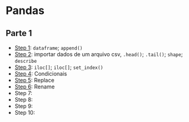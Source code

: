 # Pandas

## Parte 1
- [Step 1](https://github.com/andrenevares/andrenevares/blob/master/python/pandas/cookbook/step1.md): ```dataframe```; ```append()```
- [Step 2](https://github.com/andrenevares/andrenevares/blob/master/python/pandas/cookbook/step2.md): importar dados de um arquivo csv, ```.head()```; ```.tail()```; ```shape```; ```describe```
- [Step 3](https://github.com/andrenevares/andrenevares/blob/master/python/pandas/cookbook/step3.md): ```iloc[]```; ```iloc[]```; ```set_index()```
- [Step 4](https://github.com/andrenevares/andrenevares/blob/master/python/pandas/cookbook/step4.md): Condicionais
- [Step 5](https://github.com/andrenevares/andrenevares/blob/master/python/pandas/cookbook/step5.md): Replace
- [Step 6](https://github.com/andrenevares/andrenevares/blob/master/python/pandas/cookbook/step6.md): Rename
- Step 7:
- Step 8:
- Step 9:
- Step 10:
